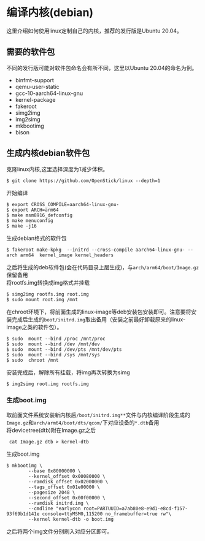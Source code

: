 # 编译内核(debian)

这里介绍如何使用linux定制自己的内核，推荐的发行版是Ubuntu 20.04。

## 需要的软件包

不同的发行版可能对软件包命名会有所不同，这里以Ubuntu 20.04的命名为例。

- binfmt-support
- qemu-user-static
- gcc-10-aarch64-linux-gnu
- kernel-package
- fakeroot
- simg2img
- img2simg
- mkbootimg
- bison

## 生成内核debian软件包

克隆linux内核,这里选择深度为1减少体积。

```
$ git clone https://github.com/OpenStick/linux --depth=1
```

开始编译

```
$ export CROSS_COMPILE=aarch64-linux-gnu-
$ export ARCH=arm64
$ make msm8916_defconfig
$ make menuconfig
$ make -j16
```

生成debian格式的软件包

```
$ fakeroot make-kpkg  --initrd --cross-compile aarch64-linux-gnu- --arch arm64  kernel_image kernel_headers
```

之后将生成的deb软件包(会在代码目录上层生成)，与`arch/arm64/boot/Image.gz`保留备用  
将rootfs.img转换成img格式并挂载

```
$ simg2img rootfs.img root.img
$ sudo mount root.img /mnt
```

在chroot环境下，将前面生成的linux-image等deb安装包安装即可。注意要将安装完成后生成的`boot/initrd.img`取出备用（安装之前最好卸载原来的linux-image之类的软件包）。

```
$ sudo  mount --bind /proc /mnt/proc 
$ sudo  mount --bind /dev /mnt/dev
$ sudo  mount --bind /dev/pts /mnt/dev/pts
$ sudo  mount --bind /sys /mnt/sys
$ sudo  chroot /mnt
```

安装完成后，解除所有挂载，将img再次转换为simg

```
$ img2simg root.img rootfs.img
```

### 生成boot.img

取前面文件系统安装新内核后`/boot/initrd.img**`文件与内核编译阶段生成的`Image.gz`和`arch/arm64/boot/dts/qcom/`下对应设备的`*.dtb`备用  
将devicetree(dtb)附在Image.gz之后

```
 cat Image.gz dtb > kernel-dtb
```

生成boot.img

```
$ mkbootimg \     
        --base 0x80000000 \
        --kernel_offset 0x00080000 \
        --ramdisk_offset 0x02000000 \
        --tags_offset 0x01e00000 \
        --pagesize 2048 \
        --second_offset 0x00f00000 \
        --ramdisk initrd.img \
        --cmdline "earlycon root=PARTUUID=a7ab80e8-e9d1-e8cd-f157-93f69b1d141e console=ttyMSM0,115200 no_framebuffer=true rw"\
        --kernel kernel-dtb -o boot.img
```

之后将两个img文件分别刷入对应分区即可。